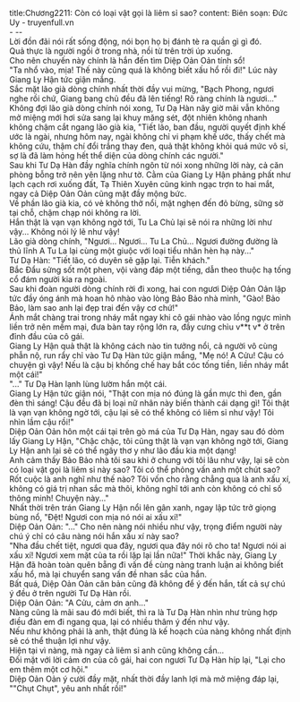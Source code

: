 title:Chương2211: Còn có loại vật gọi là liêm sỉ sao?
content:
Biên soạn: Đức Uy - truyenfull.vn<br>- --<br>Lời đồn đãi nói rất sống động, nói bọn họ bị đánh tè ra quần gì gì đó.<br>Quả thực là người ngồi ở trong nhà, nồi từ trên trời úp xuống.<br>Cho nên chuyến này chính là hắn đến tìm Diệp Oản Oản tính sổ!<br>"Ta nhổ vào, mịa! Thế này cũng quá là không biết xấu hổ rồi đi!" Lúc này Giang Ly Hận tức giận mắng.<br>Sắc mặt lão già dòng chính nhất thời đầy vui mừng, "Bạch Phong, ngươi nghe rồi chứ, Giang bang chủ đều đã lên tiếng! Rõ ràng chính là ngươi..."<br>Không đợi lão già dòng chính nói xong, Tư Dạ Hàn nãy giờ mãi vẫn không mở miệng mới hơi sửa sang lại khuy măng sét, đột nhiên không nhanh không chậm cắt ngang lão già kia, "Tiết lão, ban đầu, người quyết định khế ước là ngài, nhưng hôm nay, ngài không chỉ vi phạm khế ước, thấy chết mà không cứu, thậm chí đổi trắng thay đen, quả thật không khỏi quá mức vô sỉ, sợ là đã làm hỏng hết thể diện của dòng chính các người."<br>Sau khi Tư Dạ Hàn đầy nghĩa chính ngôn từ nói xong những lời này, cả căn phòng bỗng trở nên yên lặng như tờ. Cằm của Giang Ly Hận phảng phất như lạch cạch rơi xuống đất, Tạ Thiên Xuyên cũng kinh ngạc trợn to hai mắt, ngay cả Diệp Oản Oản cũng mặt đầy mộng bức.<br>Về phần lão già kia, có vẻ không thở nổi, mặt nghẹn đến đỏ bừng, sững sờ tại chỗ, chậm chạp nói không ra lời.<br>Hắn thật là vạn vạn không ngờ tới, Tu La Chủ lại sẽ nói ra những lời như vậy... Không nói lý lẽ như vậy!<br>Lão già dòng chính, "Ngươi... Ngươi... Tu La Chủ... Ngươi đường đường là thủ lĩnh A Tu La lại cùng một giuộc với loại tiểu nhân hèn hạ này..."<br>Tư Dạ Hàn: "Tiết lão, có duyên sẽ gặp lại. Tiễn khách."<br>Bắc Đẩu sửng sốt một phen, vội vàng đáp một tiếng, dẫn theo thuộc hạ tống cổ đám người kia ra ngoài.<br>Sau khi đoàn người dòng chính rời đi xong, hai con ngươi Diệp Oản Oản lập tức đầy óng ánh mà hoan hô nhào vào lòng Bảo Bảo nhà mình, "Gào! Bảo Bảo, làm sao anh lại đẹp trai đến vậy cơ chứ!"<br>Ánh mắt chàng trai trong nháy mắt ngay khi cô gái nhào vào lồng ngực mình liền trở nên mềm mại, đưa bàn tay rộng lớn ra, đầy cưng chìu v**t v* ở trên đỉnh đầu của cô gái.<br>Giang Ly Hận quả thật là không cách nào tin tưởng nổi, cả người vô cùng phẫn nộ, run rẩy chỉ vào Tư Dạ Hàn tức giận mắng, "Mẹ nó! A Cửu! Cậu có chuyện gì vậy! Nếu là cậu bị khống chế hay bắt cóc tống tiền, liền nháy mắt một cái!"<br>"..." Tư Dạ Hàn lạnh lùng lườm hắn một cái.<br>Giang Ly Hận tức giận nói, "Thật con mịa nó đúng là gần mực thì đen, gần đèn thì sáng! Cậu đều đã bị loại nữ nhân này biến thành cái dạng gì! Tôi thật là vạn vạn không ngờ tới, cậu lại sẽ có thể không có liêm sỉ như vậy! Tôi nhìn lầm cậu rồi!"<br>Diệp Oản Oản hôn một cái tại trên gò má của Tư Dạ Hàn, ngay sau đó dòm lấy Giang Ly Hận, "Chậc chậc, tôi cũng thật là vạn vạn không ngờ tới, Giang Ly Hận anh lại sẽ có thể ngây thơ y như lão đầu kia một dạng!<br>Anh cảm thấy Bảo Bảo nhà tôi sau khi ở chung với tôi lâu như vậy, lại sẽ còn có loại vật gọi là liêm sỉ này sao? Tôi có thể phỏng vấn anh một chút sao? Rốt cuộc là anh nghĩ như thế nào? Tôi vốn cho rằng chẳng qua là anh xấu xí, không có giá trị nhan sắc mà thôi, không nghĩ tới anh còn không có chỉ số thông minh! Chuyện này..."<br>Nhất thời trên trán Giang Ly Hận nổi lên gân xanh, ngay lập tức trở giọng bùng nổ, "Đệt! Ngươi con mịa nó nói ai xấu xí!"<br>Diệp Oản Oản: "..." Cho nên nàng nói nhiều như vậy, trọng điểm người này chú ý chỉ có câu nàng nói hắn xấu xí này sao?<br>"Nha đầu chết tiệt, ngươi qua đây, ngươi qua đây nói rõ cho ta! Ngươi nói ai xấu xí! Ngươi xem mặt của ta rồi lặp lại lần nữa!" Thời khắc này, Giang Ly Hận đã hoàn toàn quên bẵng đi vấn đề cùng nàng tranh luận ai không biết xấu hổ, mà lại chuyển sang vấn đề nhan sắc của hắn.<br>Bất quá, Diệp Oản Oản căn bản cũng đã không để ý đến hắn, tất cả sự chú ý đều ở trên người Tư Dạ Hàn rồi.<br>Diệp Oản Oản: "A Cửu, cảm ơn anh..."<br>Nàng cũng là mãi sau đó mới biết, thì ra là Tư Dạ Hàn nhìn như trùng hợp điều đàn em đi ngang qua, lại có nhiều thâm ý đến như vậy.<br>Nếu như không phải là anh, thật đúng là kế hoạch của nàng không nhất định sẽ có thể thuận lợi như vậy.<br>Hiện tại vì nàng, mà ngay cả liêm sỉ anh cũng không cần...<br>Đối mặt với lời cảm ơn của cô gái, hai con ngươi Tư Dạ Hàn híp lại, "Lại cho em thêm một cơ hội."<br>Diệp Oản Oản ý cười đầy mặt, nhất thời đầy lanh lợi mà mở miệng đáp lại, ""Chụt Chụt", yêu anh nhất rồi!"